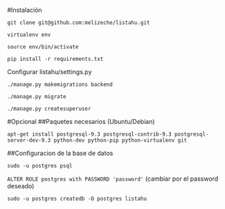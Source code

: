 
#Instalación

`git clone git@github.com:melizeche/listahu.git`

`virtualenv env`

`source env/bin/activate `

`pip install -r requirements.txt`

Configurar listahu/settings.py

`./manage.py makemigrations backend`

`./manage.py migrate`

`./manage.py createsuperuser`

#Opcional
##Paquetes necesarios (Ubuntu/Debian)

`apt-get install postgresql-9.3 postgresql-contrib-9.3 postgresql-server-dev-9.3 python-dev python-pip python-virtualenv git`

##Configuracion de la base de datos

`sudo -u postgres psql`

`ALTER ROLE postgres with PASSWORD 'password'` (cambiar por el password deseado)

`sudo -u postgres createdb -O postgres listahu`